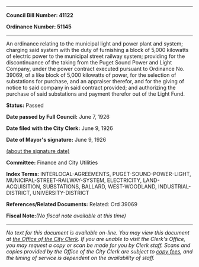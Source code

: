 

********

**Council Bill Number: 41122**
   
**Ordinance Number: 51145**
********

 An ordinance relating to the municipal light and power plant and system; charging said system with the duty of furnishing a block of 5,000 kilowatts of electric power to the municipal street railway system; providing for the discontinuance of the taking from the Puget Sound Power and Light Company, under the power contract executed pursuant to Ordinance No. 39069, of a like block of 5,000 kilowatts of power, for the selection of substations for purchase, and an appraiser therefor, and for the giving of notice to said company in said contract provided; and authorizing the purchase of said substations and payment therefor out of the Light Fund.

**Status:** Passed
   
**Date passed by Full Council:** June 7, 1926
   
**Date filed with the City Clerk:** June 9, 1926
   
**Date of Mayor's signature:** June 9, 1926
   
[(about the signature date)](/~public/approvaldate.htm)
   
   
   
**Committee:** Finance and City Utilities
   
   
**Index Terms:** INTERLOCAL-AGREEMENTS, PUGET-SOUND-POWER-LIGHT, MUNICIPAL-STREET-RAILWAY-SYSTEM, ELECTRICITY, LAND-ACQUISITION, SUBSTATIONS, BALLARD, WEST-WOODLAND, INDUSTRIAL-DISTRICT, UNIVERSITY-DISTRICT

**References/Related Documents:** Related: Ord 39069

**Fiscal Note:**_(No fiscal note available at this time)_
********

_No text for this document is available on-line. You may view this document at [the Office of the City Clerk](http://www.seattle.gov/leg/clerk/contactUs.htm). If you are unable to visit the Clerk's Office, you may request a copy or scan be made for you by Clerk staff. Scans and copies provided by the Office of the City Clerk are subject to [copy fees](http://clerk.seattle.gov/~public/clerkfees.htm), and the timing of service is dependent on the availability of staff._

